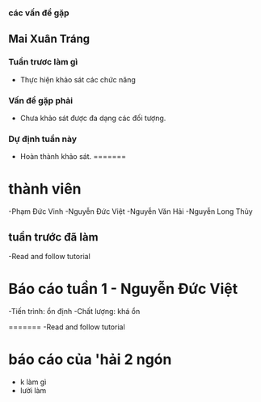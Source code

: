 ### các vấn đề gặp


## Mai Xuân Tráng

### Tuần trươc làm gì
- Thực hiện khảo sát các chức năng
### Vấn đề gặp phải
- Chưa khảo sát được đa dạng các đối tượng.

### Dự định tuần này
- Hoàn thành khảo sát.
=======

# thành viên
-Phạm Đức Vinh
-Nguyễn Đức Việt
-Nguyễn Văn Hải
-Nguyễn Long Thủy

## tuần trước đã làm
-Read and follow tutorial

# Báo cáo tuần 1 - Nguyễn Đức Việt
-Tiến trình: ổn định
-Chất lượng: khá ổn

=======
-Read and follow tutorial

# báo cáo của 'hải 2 ngón
- k làm gì
- lười làm